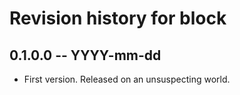 # Revision history for block

## 0.1.0.0 -- YYYY-mm-dd

* First version. Released on an unsuspecting world.

